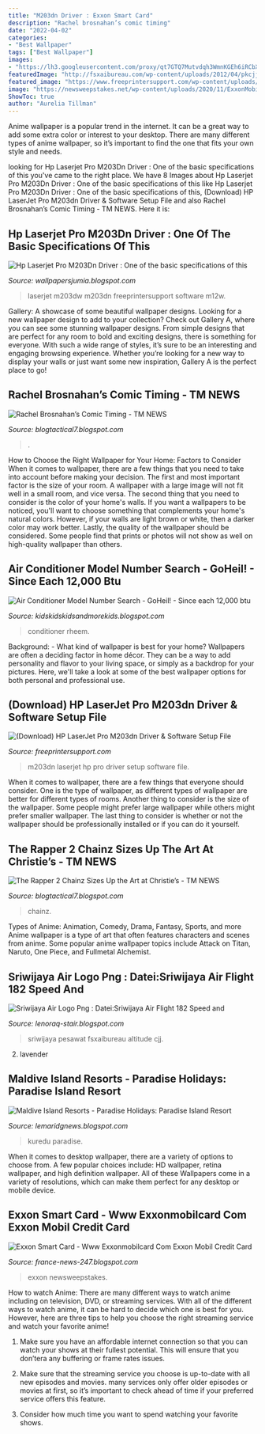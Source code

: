 ```yaml
---
title: "M203dn Driver : Exxon Smart Card"
description: "Rachel brosnahan’s comic timing"
date: "2022-04-02"
categories:
- "Best Wallpaper"
tags: ["Best Wallpaper"]
images:
- "https://lh3.googleusercontent.com/proxy/qt7GTQ7Mutvdqh3WmnKGEh6iRCbXVL2S428SzJRTO4inizonbQ-jxlJSD9M1E7pxfkkflgM9qLR6bVbp1EOtTnbycphPxHG8kxzZa0E8PrWG0gmH8H3eAVjzUDn76MPrSykIXwx0qs0Ndka6xh7TQ9V-HQ=s0-d"
featuredImage: "http://fsxaibureau.com/wp-content/uploads/2012/04/pkcjj.png"
featured_image: "https://www.freeprintersupport.com/wp-content/uploads/2017/09/HP-LaserJet-Pro-M203dn-Machine.png"
image: "https://newsweepstakes.net/wp-content/uploads/2020/11/ExxonMobi-sign-up.png"
ShowToc: true
author: "Aurelia Tillman"
---
```



Anime wallpaper is a popular trend in the internet. It can be a great way to add some extra color or interest to your desktop. There are many different types of anime wallpaper, so it’s important to find the one that fits your own style and needs.

	

		
looking for Hp Laserjet Pro M203Dn Driver : One of the basic specifications of this you've came to the right place. We have 8 Images about Hp Laserjet Pro M203Dn Driver : One of the basic specifications of this like Hp Laserjet Pro M203Dn Driver : One of the basic specifications of this, (Download) HP LaserJet Pro M203dn Driver &amp; Software Setup File and also Rachel Brosnahan’s Comic Timing - TM NEWS. Here it is:
		
    
## Hp Laserjet Pro M203Dn Driver : One Of The Basic Specifications Of This

<img loading=lazy src="https://lh3.googleusercontent.com/proxy/qt7GTQ7Mutvdqh3WmnKGEh6iRCbXVL2S428SzJRTO4inizonbQ-jxlJSD9M1E7pxfkkflgM9qLR6bVbp1EOtTnbycphPxHG8kxzZa0E8PrWG0gmH8H3eAVjzUDn76MPrSykIXwx0qs0Ndka6xh7TQ9V-HQ=s0-d" onerror="this.onerror=null;this.src='https://tse1.mm.bing.net/th?id=OIP.XO8RfJ2fgl1rEJURSm4hDQHaFl&amp;pid=15.1';" alt="Hp Laserjet Pro M203Dn Driver : One of the basic specifications of this">

_Source: wallpapersjumia.blogspot.com_

>laserjet m203dw m203dn freeprintersupport software m12w. 

	

Gallery: A showcase of some beautiful wallpaper designs.
Looking for a new wallpaper design to add to your collection? Check out Gallery A, where you can see some stunning wallpaper designs. From simple designs that are perfect for any room to bold and exciting designs, there is something for everyone. With such a wide range of styles, it’s sure to be an interesting and engaging browsing experience. Whether you’re looking for a new way to display your walls or just want some new inspiration, Gallery A is the perfect place to go!





	
	
    
## Rachel Brosnahan’s Comic Timing - TM NEWS

<img loading=lazy src="http://ift.tt/2Bt9EmG" onerror="this.onerror=null;this.src='https://tse4.mm.bing.net/th?id=OIP.zcXpEKwxax2O70nbq1WcBAAAAA&amp;pid=15.1';" alt="Rachel Brosnahan’s Comic Timing - TM NEWS">

_Source: blogtactical7.blogspot.com_

>. 

	

How to Choose the Right Wallpaper for Your Home: Factors to Consider
When it comes to wallpaper, there are a few things that you need to take into account before making your decision. The first and most important factor is the size of your room. A wallpaper with a large image will not fit well in a small room, and vice versa. 
The second thing that you need to consider is the color of your home's walls. If you want a wallpapers to be noticed, you'll want to choose something that complements your home's natural colors. However, if your walls are light brown or white, then a darker color may work better. 
Lastly, the quality of the wallpaper should be considered. Some people find that prints or photos will not show as well on high-quality wallpaper than others.

    
## Air Conditioner Model Number Search - GoHeil! - Since Each 12,000 Btu

<img loading=lazy src="https://i.ytimg.com/vi/zkkhj4h4bKE/maxresdefault.jpg" onerror="this.onerror=null;this.src='https://tse3.mm.bing.net/th?id=OIP.jq9SgluW3lNwqb1zA9gTFAHaEK&amp;pid=15.1';" alt="Air Conditioner Model Number Search - GoHeil! - Since each 12,000 btu">

_Source: kidskidskidsandmorekids.blogspot.com_

>conditioner rheem. 

	

Background: - What kind of wallpaper is best for your home?
Wallpapers are often a deciding factor in home décor. They can be a way to add personality and flavor to your living space, or simply as a backdrop for your pictures. Here, we'll take a look at some of the best wallpaper options for both personal and professional use.

    
## (Download) HP LaserJet Pro M203dn Driver &amp; Software Setup File

<img loading=lazy src="https://www.freeprintersupport.com/wp-content/uploads/2017/09/HP-LaserJet-Pro-M203dn-Machine.png" onerror="this.onerror=null;this.src='https://tse1.mm.bing.net/th?id=OIP.t-KIGDllVF-LeNLFBD9VNQAAAA&amp;pid=15.1';" alt="(Download) HP LaserJet Pro M203dn Driver &amp; Software Setup File">

_Source: freeprintersupport.com_

>m203dn laserjet hp pro driver setup software file. 

	

When it comes to wallpaper, there are a few things that everyone should consider. One is the type of wallpaper, as different types of wallpaper are better for different types of rooms. Another thing to consider is the size of the wallpaper. Some people might prefer large wallpaper while others might prefer smaller wallpaper. The last thing to consider is whether or not the wallpaper should be professionally installed or if you can do it yourself.

    
## The Rapper 2 Chainz Sizes Up The Art At Christie’s - TM NEWS

<img loading=lazy src="https://lh6.googleusercontent.com/proxy/fK7qNL5VpW31jqrq7L6p3JcC5nYSrVvAzwa5qDz1JUV-eTnxYubl4aQ=w1200-h630-p-k-no-nu" onerror="this.onerror=null;this.src='https://tse4.mm.bing.net/th?id=OIP.L4lDi2gyduMB1Lm4LDpZmgAAAA&amp;pid=15.1';" alt="The Rapper 2 Chainz Sizes Up the Art at Christie’s - TM NEWS">

_Source: blogtactical7.blogspot.com_

>chainz. 

	

Types of Anime: Animation, Comedy, Drama, Fantasy, Sports, and more
Anime wallpaper is a type of art that often features characters and scenes from anime. Some popular anime wallpaper topics include Attack on Titan, Naruto, One Piece, and Fullmetal Alchemist.

    
## Sriwijaya Air Logo Png : Datei:Sriwijaya Air Flight 182 Speed And

<img loading=lazy src="http://fsxaibureau.com/wp-content/uploads/2012/04/pkcjj.png" onerror="this.onerror=null;this.src='https://tse2.mm.bing.net/th?id=OIP.VTHWBpVO13Xfv3s5FKuTLgHaC1&amp;pid=15.1';" alt="Sriwijaya Air Logo Png : Datei:Sriwijaya Air Flight 182 Speed and">

_Source: lenoraq-stair.blogspot.com_

>sriwijaya pesawat fsxaibureau altitude cjj. 

	

2. lavender 

    
## Maldive Island Resorts - Paradise Holidays: Paradise Island Resort

<img loading=lazy src="https://www.maldives.com/wp-content/uploads/2015/05/Pool-Kuredu-Island-Resort.jpg" onerror="this.onerror=null;this.src='https://tse4.mm.bing.net/th?id=OIP.OkMNd8uBmLK8HrS_5J389QHaEK&amp;pid=15.1';" alt="Maldive Island Resorts - Paradise Holidays: Paradise Island Resort">

_Source: lemaridgnews.blogspot.com_

>kuredu paradise. 

	

When it comes to desktop wallpaper, there are a variety of options to choose from. A few popular choices include: HD wallpaper, retina wallpaper, and high definition wallpaper. All of these Wallpapers come in a variety of resolutions, which can make them perfect for any desktop or mobile device. 

    
## Exxon Smart Card - Www Exxonmobilcard Com Exxon Mobil Credit Card

<img loading=lazy src="https://newsweepstakes.net/wp-content/uploads/2020/11/ExxonMobi-sign-up.png" onerror="this.onerror=null;this.src='https://tse3.mm.bing.net/th?id=OIP.A4JbL5sqbmfGq3iTe1vligHaFl&amp;pid=15.1';" alt="Exxon Smart Card - Www Exxonmobilcard Com Exxon Mobil Credit Card">

_Source: france-news-247.blogspot.com_

>exxon newsweepstakes. 

	

How to watch Anime: There are many different ways to watch anime including on television, DVD, or streaming services.
With all of the different ways to watch anime, it can be hard to decide which one is best for you. However, here are three tips to help you choose the right streaming service and watch your favorite anime!
1. Make sure you have an affordable internet connection so that you can watch your shows at their fullest potential. This will ensure that you don’tera any buffering or frame rates issues.

2. Make sure that the streaming service you choose is up-to-date with all new episodes and movies. many services only offer older episodes or movies at first, so it’s important to check ahead of time if your preferred service offers this feature.

3. Consider how much time you want to spend watching your favorite shows.

